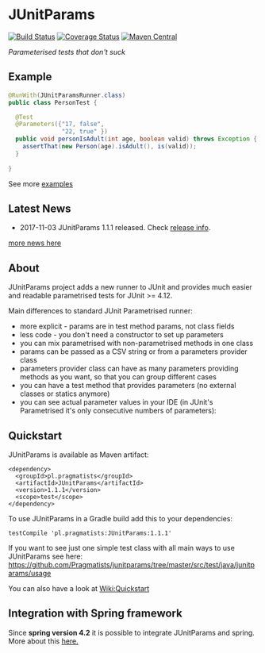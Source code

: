 # JUnitParams

[![Build Status](https://secure.travis-ci.org/Pragmatists/JUnitParams.png)](http://travis-ci.org/Pragmatists/JUnitParams) [![Coverage Status](https://coveralls.io/repos/github/Pragmatists/JUnitParams/badge.svg?branch=coverage)](https://coveralls.io/github/Pragmatists/JUnitParams?branch=master) [![Maven Central](https://maven-badges.herokuapp.com/maven-central/pl.pragmatists/JUnitParams/badge.svg)](https://maven-badges.herokuapp.com/maven-central/pl.pragmatists/JUnitParams)

*Parameterised tests that don't suck*

## Example

``` java
@RunWith(JUnitParamsRunner.class)
public class PersonTest {

  @Test
  @Parameters({"17, false", 
               "22, true" })
  public void personIsAdult(int age, boolean valid) throws Exception {
    assertThat(new Person(age).isAdult(), is(valid));
  }
  
}
```
See more [examples](https://github.com/Pragmatists/JUnitParams/blob/master/src/test/java/junitparams/usage/SamplesOfUsageTest.java)


## Latest News

* 2017-11-03 JUnitParams 1.1.1 released. Check [release info](RELEASES.md).

[more news here](https://github.com/Pragmatists/JUnitParams/wiki)

## About
JUnitParams project adds a new runner to JUnit and provides much easier and readable parametrised tests for JUnit >= 4.12.

Main differences to standard JUnit Parametrised runner:

* more explicit - params are in test method params, not class fields
* less code - you don't need a constructor to set up parameters
* you can mix parametrised with non-parametrised methods in one class
* params can be passed as a CSV string or from a parameters provider class
* parameters provider class can have as many parameters providing methods as you want, so that you can group different cases
* you can have a test method that provides parameters (no external classes or statics anymore)
* you can see actual parameter values in your IDE (in JUnit's Parametrised it's only consecutive numbers of parameters):

## Quickstart

JUnitParams is available as Maven artifact:
```
<dependency>
  <groupId>pl.pragmatists</groupId>
  <artifactId>JUnitParams</artifactId>
  <version>1.1.1</version>
  <scope>test</scope>
</dependency>
```
To use JUnitParams in a Gradle build add this to your dependencies:

```
testCompile 'pl.pragmatists:JUnitParams:1.1.1'
```


If you want to see just one simple test class with all main ways to use JUnitParams see here:
https://github.com/Pragmatists/junitparams/tree/master/src/test/java/junitparams/usage

You can also have a look at [Wiki:Quickstart](https://github.com/Pragmatists/junitparams/wiki/Quickstart)

## Integration with Spring framework

Since **spring version 4.2** it is possible to integrate JUnitParams and spring. More about this [here.](https://github.com/Pragmatists/junitparams-spring-integration-example) 
